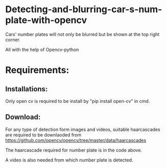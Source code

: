# Detecting-and-blurring-car-s-num-plate-with-opencv
Cars' number plates will not only be blurred but be shown at the top right corner.

All with the help of Opencv-python

# Requirements:
## Installations:
Only open cv is required to be install by "pip install open-cv" in cmd.
## Download:
For any type of detection form images and videos, suitable haarcascades are required to be downlaoded from https://github.com/opencv/opencv/tree/master/data/haarcascades

The haarcascade required for number plate is in the code above.

A video is also needed from which number plate is detected.
